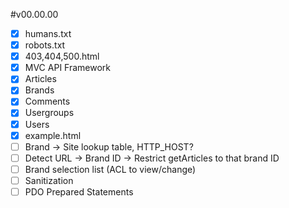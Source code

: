#v00.00.00
 - [x] humans.txt
 - [x] robots.txt
 - [x] 403,404,500.html
 - [x] MVC API Framework
 - [x] Articles
 - [x] Brands
 - [x] Comments
 - [x] Usergroups
 - [x] Users
 - [x] example.html
 - [ ] Brand -> Site lookup table, HTTP_HOST?
 - [ ] Detect URL -> Brand ID -> Restrict getArticles to that brand ID
 - [ ] Brand selection list (ACL to view/change)
 - [ ] Sanitization
 - [ ] PDO Prepared Statements
